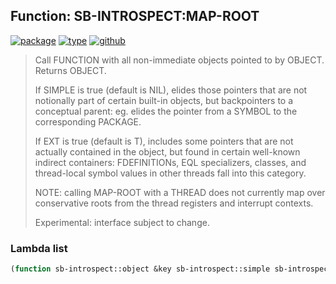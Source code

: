 ## Function: SB-INTROSPECT:MAP-ROOT
[![package](https://img.shields.io/badge/Package-SB--INTROSPECT-5f9ea0.svg?style=social&colorA=999999)](../) [![type](https://img.shields.io/badge/Type-Function-5f9ea0.svg?style=social&colorA=999999)](../#function) [![github](https://img.shields.io/badge/GitHub-View_the_source-5f9ea0.svg?style=social&colorA=999999&logo=github)](https://github.com/sbcl/sbcl/blob/master/contrib/sb-introspect/introspect.lisp/) 

> Call FUNCTION with all non-immediate objects pointed to by OBJECT.
> Returns OBJECT.
> 
> If SIMPLE is true (default is NIL), elides those pointers that are not
> notionally part of certain built-in objects, but backpointers to a
> conceptual parent: eg. elides the pointer from a SYMBOL to the
> corresponding PACKAGE.
> 
> If EXT is true (default is T), includes some pointers that are not
> actually contained in the object, but found in certain well-known
> indirect containers: FDEFINITIONs, EQL specializers, classes, and
> thread-local symbol values in other threads fall into this category.
> 
> NOTE: calling MAP-ROOT with a THREAD does not currently map over
> conservative roots from the thread registers and interrupt contexts.
> 
> Experimental: interface subject to change.

### Lambda list
```cl
(function sb-introspect::object &key sb-introspect::simple sb-introspect::ext)
```
